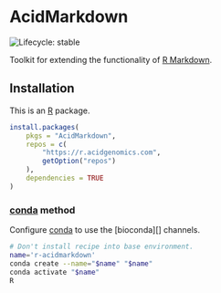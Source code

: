 # AcidMarkdown

![Lifecycle: stable](https://img.shields.io/badge/lifecycle-stable-green.svg)

Toolkit for extending the functionality of [R Markdown][].

## Installation

This is an [R][] package.

```r
install.packages(
    pkgs = "AcidMarkdown",
    repos = c(
        "https://r.acidgenomics.com",
        getOption("repos")
    ),
    dependencies = TRUE
)
```

### [conda][] method

Configure [conda][] to use the [bioconda][] channels.

```sh
# Don't install recipe into base environment.
name='r-acidmarkdown'
conda create --name="$name" "$name"
conda activate "$name"
R
```

[conda]: https://conda.io/
[r markdown]: https://rmarkdown.rstudio.com/
[r]: https://www.r-project.org/
